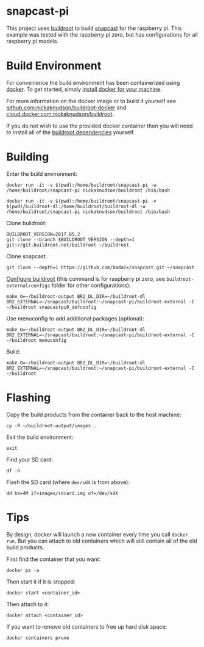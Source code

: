 # snapcast-pi
This project uses [buildroot](https://buildroot.org) to build [snapcast](https://github.com/badaix/snapcast) for the raspberry pi. This example was tested with the raspberry pi zero, but has configurations for all raspberry pi models.

# Build Environment
For convenience the build environment has been containerized using [docker](https://www.docker.com/). To get started, simply [install docker for your machine](https://www.docker.com/products/overview#/install_the_platform).

For more information on the docker image or to build it yourself see [github.com:nickaknudson/buildroot-docker](https://github.com/nickaknudson/buildroot-docker) and [cloud.docker.com:nickaknudson/buildroot](https://cloud.docker.com/app/nickaknudson/repository/docker/nickaknudson/buildroot/general).

If you do not wish to use the provided docker container then you will need to install all of the [buildroot dependencies](https://buildroot.org/downloads/manual/manual.html#requirement) yourself.

# Building
Enter the build environment:

    docker run -it -v $(pwd):/home/buildroot/snapcast-pi -w /home/buildroot/snapcast-pi nickaknudson/buildroot /bin/bash

    docker run -it -v $(pwd):/home/buildroot/snapcast-pi -v $(pwd)/buildroot-dl:/home/buildroot/buildroot-dl -w /home/buildroot/snapcast-pi nickaknudson/buildroot /bin/bash

Clone buildroot:

    BUILDROOT_VERSION=2017.05.2
    git clone --branch $BUILDROOT_VERSION --depth=1 git://git.buildroot.net/buildroot ~/buildroot

Clone snapcast:

    git clone --depth=1 https://github.com/badaix/snapcast.git ~/snapcast

[Configure buildroot](https://git.busybox.net/buildroot/tree/board/raspberrypi/readme.txt) (this command is for raspberry pi zero, see `buildroot-external/configs` folder for other configurations):

    make O=~/buildroot-output BR2_DL_DIR=~/buildroot-dl BR2_EXTERNAL=~/snapcast/buildroot:~/snapcast-pi/buildroot-external -C ~/buildroot snapcastpi0_defconfig

Use menuconfig to add additional packages (optional):

    make O=~/buildroot-output BR2_DL_DIR=~/buildroot-dl BR2_EXTERNAL=~/snapcast/buildroot:~/snapcast-pi/buildroot-external -C ~/buildroot menuconfig

Build:

    make O=~/buildroot-output BR2_DL_DIR=~/buildroot-dl BR2_EXTERNAL=~/snapcast/buildroot:~/snapcast-pi/buildroot-external -C ~/buildroot

# Flashing
Copy the build products from the container back to the host machine:

    cp -R ~/buildroot-output/images .

Exit the build environment:

    exit

Find your SD card:

    df -h

Flash the SD card (where `dev/sdX` is from above):

    dd bs=4M if=images/sdcard.img of=/dev/sdX

# Tips
By design, docker will launch a new container every time you call `docker run`. But you can attach to old containers which will still contain all of the old build products.

First find the container that you want:

    docker ps -a

Then start it if it is stopped:

    docker start <container_id>

Then attach to it:

    docker attach <container_id>

If you want to remove old containers to free up hard disk space:

    docker containers prune
